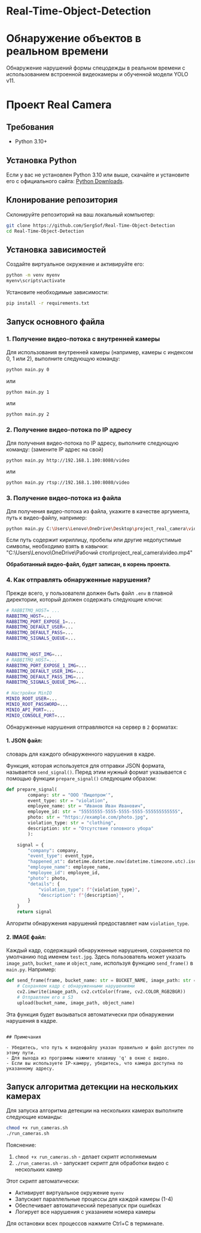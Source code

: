 # Real-Time-Object-Detection
# Обнаружение объектов в реальном времени

Обнаружение нарушений формы спецодежды в реальном времени с использованием встроенной видеокамеры и обученной модели YOLO v11.

# Проект Real Camera

## Требования

- Python 3.10+

## Установка Python

Если у вас не установлен Python 3.10 или выше, скачайте и установите его с официального сайта: [Python Downloads](https://www.python.org/downloads/).

## Клонирование репозитория

Склонируйте репозиторий на ваш локальный компьютер:

```bash
git clone https://github.com/SergSof/Real-Time-Object-Detection
cd Real-Time-Object-Detection
```

## Установка зависимостей

Создайте виртуальное окружение и активируйте его:

```bash
python -m venv myenv
myenv\scripts\activate
```

Установите необходимые зависимости:

```bash
pip install -r requirements.txt
```

## Запуск основного файла

### 1. Получение видео-потока с внутренней камеры

Для использования внутренней камеры (например, камеры с индексом 0, 1 или 2), выполните следующую команду:

```bash
python main.py 0
```

или

```bash
python main.py 1
```

или

```bash
python main.py 2
```

### 2. Получение видео-потока по IP адресу

Для получения видео-потока по IP адресу, выполните следующую команду:
(замените IP адрес на свой)

```bash
python main.py http://192.168.1.100:8080/video
```

или

```bash
python main.py rtsp://192.168.1.100:8080/video
```

### 3. Получение видео-потока из файла

Для получения видео-потока из файла, укажите в качестве аргумента, путь к видео-файлу, например:

```bash
python main.py C:\Users\Lenovo\OneDrive\Desktop\project_real_camera\video.mp4
```
Если путь содержит кириллицу, пробелы или другие недопустимые символы, необходимо взять в кавычки:
"C:\Users\Lenovo\OneDrive\Рабочий стол\project_real_camera\video.mp4"

**Обработанный видео-файл, будет записан, в корень проекта.**

### 4. Как отправлять обнаруженные нарушения?

Прежде всего, у пользователя должен быть файл `.env` в главной директории, который должен содержать следующие ключи:

```bash
# RABBITMQ_HOST= ...
RABBITMQ_HOST=...
RABBITMQ_PORT_EXPOSE_1=...
RABBITMQ_DEFAULT_USER=...
RABBITMQ_DEFAULT_PASS=...
RABBITMQ_SIGNALS_QUEUE=...


RABBITMQ_HOST_IMG=...
# RABBITMQ_HOST=...
RABBITMQ_PORT_EXPOSE_1_IMG=...
RABBITMQ_DEFAULT_USER_IMG=...
RABBITMQ_DEFAULT_PASS_IMG=...
RABBITMQ_SIGNALS_QUEUE_IMG=...

# Настройки MinIO
MINIO_ROOT_USER=...
MINIO_ROOT_PASSWORD=...
MINIO_API_PORT=...
MINIO_CONSOLE_PORT=...
```

Обнаруженные нарушения отправляются на сервер в `2` форматах:

#### 1. JSON файл:
словарь для каждого обнаруженного нарушения в кадре.

Функция, которая используется для отправки JSON формата, называется `send_signal()`. Перед этим нужный формат указывается с помощью функции `prepare_signal()` следующим образом:

```python
def prepare_signal(
        company: str = "ООО 'Пищепром'",
        event_type: str = "violation",
        employee_name: str = "Иванов Иван Иванович",
        employee_id: str = "55555555-5555-5555-5555-555555555555",
        photo: str = "https://example.com/photo.jpg",
        violation_type: str = "clothing",
        description: str = "Отсутствие головного убора"
        ):

    signal = {
        "company": company,
        "event_type": event_type,
        "happened_at": datetime.datetime.now(datetime.timezone.utc).isoformat(),
        "employee_name": employee_name,
        "employee_id": employee_id,
        "photo": photo,
        "details": {
            "violation_type": f"{violation_type}",
            "description": f"{description}",
        }
    }
    return signal
```

Алгоритм обнаружения нарушений предоставляет нам `violation_type`.

#### 2. IMAGE файл:
Каждый кадр, содержащий обнаруженные нарушения, сохраняется по умолчанию под именем `test.jpg`. Здесь пользователь может указать `image_path`, `bucket_name` и `object_name`, используя функцию `send_frame()` в `main.py`. Например:

```python
def send_frame(frame, bucket_name: str = BUCKET_NAME, image_path: str = IMAGE_PATH, object_name: str = OBJECT_NAME):
    # Сохраняем кадр с обнаруженными нарушениями
    cv2.imwrite(image_path, cv2.cvtColor(frame, cv2.COLOR_RGB2BGR))
    # Отправляем его в S3
    upload(bucket_name, image_path, object_name)
```

Эта функция будет вызываться автоматически при обнаружении нарушения в кадре.
```

## Примечания

- Убедитесь, что путь к видеофайлу указан правильно и файл доступен по этому пути.
- Для выхода из программы нажмите клавишу 'q' в окне с видео.
- Если вы используете IP-камеру, убедитесь, что камера доступна по указанному адресу.
```


## Запуск алгоритма детекции на нескольких камерах

Для запуска алгоритма детекции на нескольких камерах выполните следующие команды:

```bash
chmod +x run_cameras.sh
./run_cameras.sh
```

Пояснение:
1. `chmod +x run_cameras.sh` - делает скрипт исполняемым
2. `./run_cameras.sh` - запускает скрипт для обработки видео с нескольких камер

Этот скрипт автоматически:
- Активирует виртуальное окружение `myenv`
- Запускает параллельные процессы для каждой камеры (1-4)
- Обеспечивает автоматический перезапуск при ошибках
- Логирует все нарушения с указанием номера камеры

Для остановки всех процессов нажмите Ctrl+C в терминале.